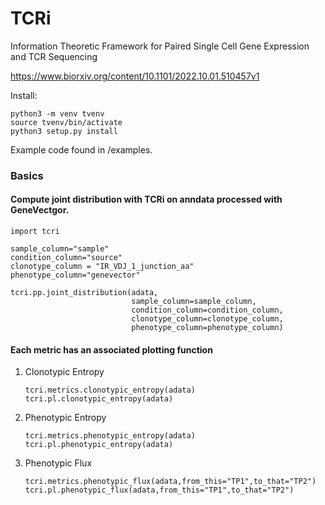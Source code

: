 # **TCR**i
Information Theoretic Framework for Paired Single Cell Gene Expression and TCR Sequencing

https://www.biorxiv.org/content/10.1101/2022.10.01.510457v1


Install:

```
python3 -m venv tvenv
source tvenv/bin/activate
python3 setup.py install
```


Example code found in /examples.

### Basics

#### Compute joint distribution with TCRi on anndata processed with GeneVectgor.
```
import tcri

sample_column="sample"
condition_column="source"
clonotype_column = "IR_VDJ_1_junction_aa"
phenotype_column="genevector"

tcri.pp.joint_distribution(adata,
                           sample_column=sample_column, 
                           condition_column=condition_column,
                           clonotype_column=clonotype_column,
                           phenotype_column=phenotype_column)
```
                
#### Each metric has an associated plotting function
1. Clonotypic Entropy
    ```
    tcri.metrics.clonotypic_entropy(adata)
    tcri.pl.clonotypic_entropy(adata)
    ```
2. Phenotypic Entropy
    ```
    tcri.metrics.phenotypic_entropy(adata)
    tcri.pl.phenotypic_entropy(adata)
    ```
3. Phenotypic Flux
    ```
    tcri.metrics.phenotypic_flux(adata,from_this="TP1",to_that="TP2")
    tcri.pl.phenotypic_flux(adata,from_this="TP1",to_that="TP2")
    ```


